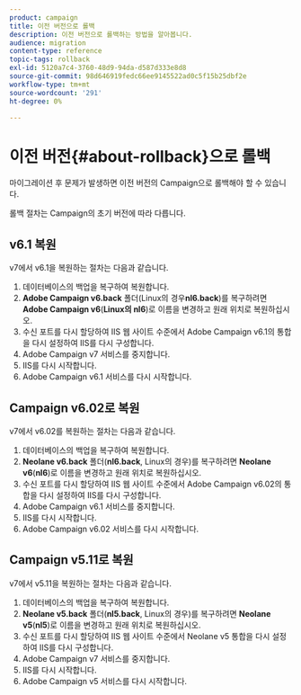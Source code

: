 ```yaml
---
product: campaign
title: 이전 버전으로 롤백
description: 이전 버전으로 롤백하는 방법을 알아봅니다.
audience: migration
content-type: reference
topic-tags: rollback
exl-id: 5120a7c4-3760-48d9-94da-d587d333e8d8
source-git-commit: 98d646919fedc66ee9145522ad0c5f15b25dbf2e
workflow-type: tm+mt
source-wordcount: '291'
ht-degree: 0%

---
```


# 이전 버전{#about-rollback}으로 롤백

마이그레이션 후 문제가 발생하면 이전 버전의 Campaign으로 롤백해야 할 수 있습니다.

롤백 절차는 Campaign의 초기 버전에 따라 다릅니다.

## v6.1 복원

v7에서 v6.1을 복원하는 절차는 다음과 같습니다.

1. 데이터베이스의 백업을 복구하여 복원합니다.
1. **Adobe Campaign v6.back** 폴더(Linux의 경우&#x200B;**nl6.back**)를 복구하려면 **Adobe Campaign v6**(**Linux의 nl6**)로 이름을 변경하고 원래 위치로 복원하십시오.
1. 수신 포트를 다시 할당하여 IIS 웹 사이트 수준에서 Adobe Campaign v6.1의 통합을 다시 설정하여 IIS를 다시 구성합니다.
1. Adobe Campaign v7 서비스를 중지합니다.
1. IIS를 다시 시작합니다.
1. Adobe Campaign v6.1 서비스를 다시 시작합니다.

## Campaign v6.02로 복원

v7에서 v6.02를 복원하는 절차는 다음과 같습니다.

1. 데이터베이스의 백업을 복구하여 복원합니다.
1. **Neolane v6.back** 폴더(**nl6.back**, Linux의 경우)를 복구하려면 **Neolane v6**(**nl6**)로 이름을 변경하고 원래 위치로 복원하십시오.
1. 수신 포트를 다시 할당하여 IIS 웹 사이트 수준에서 Adobe Campaign v6.02의 통합을 다시 설정하여 IIS를 다시 구성합니다.
1. Adobe Campaign v6.1 서비스를 중지합니다.
1. IIS를 다시 시작합니다.
1. Adobe Campaign v6.02 서비스를 다시 시작합니다.

## Campaign v5.11로 복원

v7에서 v5.11을 복원하는 절차는 다음과 같습니다.

1. 데이터베이스의 백업을 복구하여 복원합니다.
1. **Neolane v5.back** 폴더(**nl5.back**, Linux의 경우)를 복구하려면 **Neolane v5**(**nl5**)로 이름을 변경하고 원래 위치로 복원하십시오.
1. 수신 포트를 다시 할당하여 IIS 웹 사이트 수준에서 Neolane v5 통합을 다시 설정하여 IIS를 다시 구성합니다.
1. Adobe Campaign v7 서비스를 중지합니다.
1. IIS를 다시 시작합니다.
1. Adobe Campaign v5 서비스를 다시 시작합니다.
